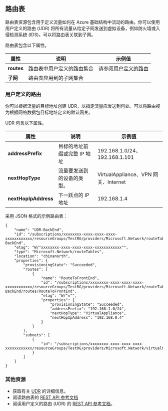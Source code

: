 ## <a name="Route-table"></a> 路由表

路由表资源包含用于定义流量如何在 Azure 基础结构中流动的路由。你可以使用用户定义的路由 (UDR) 将所有流量从给定子网发送到虚拟设备，例如防火墙或入侵检测系统 (IDS)。可以将路由表关联到子网。

路由表包含以下属性。

|属性|说明|示例值|
|---|---|---|
|**routes**|路由表中用户定义的路由集合|请参阅[用户定义的路由](#User-defined-routes)|
|**子网**|路由表应用到的子网集合| |

### <a name="User-defined-routes"></a> 用户定义的路由

你可以根据流量的目标地址创建 UDR，以指定流量应发送到何处。可以将路由视为根据网络数据包目标地址定义的默认网关。

UDR 包含以下属性。

|属性|说明|示例值|
|---|---|---|
|**addressPrefix**|目标的地址前缀或完整 IP 地址|192\.168.1.0/24、192.168.1.101|
|**nextHopType**|流量要发送到的设备的类型。|VirtualAppliance、VPN 网关、Internet|
|**nextHopIpAddress**|下一跃点的 IP 地址|192\.168.1.4|

采用 JSON 格式的示例路由表：

```
{
    "name": "UDR-BackEnd",
    "id": "/subscriptions/xxxxxxxx-xxxx-xxxx-xxxx-xxxxxxxxxxxx/resourceGroups/TestRG/providers/Microsoft.Network/routeTables/UDR-BackEnd",
    "etag": "W/"xxxxxxxx-xxxx-xxxx-xxxx-xxxxxxxxxxxx"",
    "type": "Microsoft.Network/routeTables",
    "location": "chinanorth",
    "properties": {
        "provisioningState": "Succeeded",
        "routes": [
            {
                "name": "RouteToFrontEnd",
                "id": "/subscriptions/xxxxxxxx-xxxx-xxxx-xxxx-xxxxxxxxxxxx/resourceGroups/TestRG/providers/Microsoft.Network/routeTables/UDR-BackEnd/routes/RouteToFrontEnd",
                "etag": "W/"v"",
                "properties": {
                    "provisioningState": "Succeeded",
                    "addressPrefix": "192.168.1.0/24",
                    "nextHopType": "VirtualAppliance",
                    "nextHopIpAddress": "192.168.0.4"
                }
            }
        ],
        "subnets": [
            {
                "id": "/subscriptions/xxxxxxxx-xxxx-xxxx-xxxx-xxxxxxxxxxxx/resourceGroups/TestRG/providers/Microsoft.Network/virtualNetworks/TestVNet/subnets/BackEnd"
            }
        ]
    }
}
```

### 其他资源

- 获取有关 [UDR](../articles/virtual-network/virtual-networks-udr-overview.md) 的详细信息。
- 阅读路由表的 [REST API 参考文档](https://msdn.microsoft.com/zh-cn/library/azure/mt502549.aspx)
- 阅读用户定义的路由 (UDR) 的 [REST API 参考文档](https://msdn.microsoft.com/zh-cn/library/azure/mt502539.aspx)。

<!---HONumber=82-->